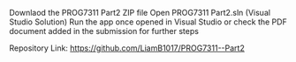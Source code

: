 
Downlaod the PROG7311 Part2 ZIP file
Open PROG7311 Part2.sln (Visual Studio Solution) 
Run the app once opened in Visual Studio
or check the PDF document added in the submission for further steps 

Repository Link: https://github.com/LiamB1017/PROG7311--Part2
